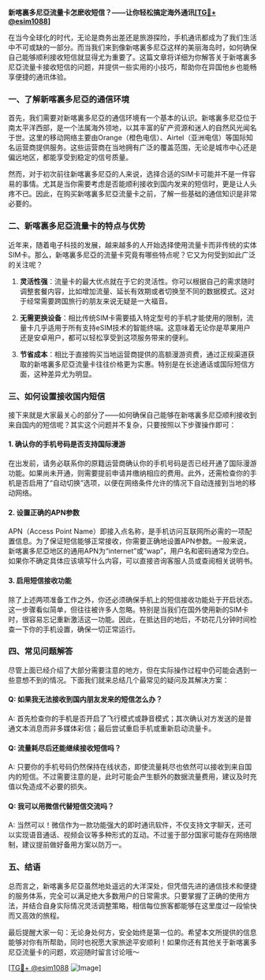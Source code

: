 **新喀裏多尼亞流量卡怎麽收短信？——让你轻松搞定海外通讯[[TG💪+ @esim1088](https://t.me/s/esim1088)]**

在当今全球化的时代，无论是商务出差还是旅游探险，手机通讯都成为了我们生活中不可或缺的一部分。而当我们来到像新喀裏多尼亞这样的美丽海岛时，如何确保自己能够顺利接收短信就显得尤为重要了。这篇文章将详细为你解答关于新喀裏多尼亞流量卡接收短信的问题，并提供一些实用的小技巧，帮助你在异国他乡也能畅享便捷的通讯体验。

### 一、了解新喀裏多尼亞的通信环境

首先，我们需要对新喀裏多尼亞的通信环境有一个基本的认识。新喀裏多尼亞位于南太平洋西部，是一个法属海外领地，以其丰富的矿产资源和迷人的自然风光闻名于世。这里的移动网络主要由Orange（橙色电信）、Airtel（亚洲电信）等国际知名运营商提供服务。这些运营商在当地拥有广泛的覆盖范围，无论是城市中心还是偏远地区，都能享受到稳定的信号质量。

然而，对于初次前往新喀裏多尼亞的人来说，选择合适的SIM卡可能并不是一件容易的事情。尤其是当你需要考虑是否能顺利接收到国内发来的短信时，更是让人头疼不已。因此，在购买新喀裏多尼亞流量卡之前，了解一些基础的通信知识是非常必要的。

### 二、新喀裏多尼亞流量卡的特点与优势

近年来，随着电子科技的发展，越来越多的人开始选择使用流量卡而非传统的实体SIM卡。那么，新喀裏多尼亞的流量卡究竟有哪些特点呢？它又为何受到如此广泛的关注呢？

1. **灵活性强**：流量卡的最大优点就在于它的灵活性。你可以根据自己的需求随时调整套餐内容，比如增加流量、延长有效期或者切换至不同的数据模式。这对于经常需要跨国旅行的朋友来说无疑是一大福音。
   
2. **无需更换设备**：相比传统SIM卡需要插入特定型号的手机才能使用的限制，流量卡几乎适用于所有支持eSIM技术的智能终端。这意味着无论你是苹果用户还是安卓用户，都可以轻松享受到这项服务带来的便利。

3. **节省成本**：相比于直接购买当地运营商提供的高额漫游资费，通过正规渠道获取的新喀裏多尼亞流量卡往往价格更为实惠。特别是在长途通话或国际短信方面，这种差异尤为明显。

### 三、如何设置接收国内短信

接下来就是大家最关心的部分了——如何确保自己能够在新喀裏多尼亞顺利接收到来自国内的短信呢？其实这个问题并不复杂，只要按照以下步骤操作即可：

#### 1. 确认你的手机号码是否支持国际漫游
在出发前，请务必联系你的原籍运营商确认你的手机号码是否已经开通了国际漫游功能。如果尚未开通，则需要提前申请并缴纳相应的费用。此外，还需检查你的手机是否启用了“自动切换”选项，以便在网络条件允许的情况下自动连接到当地的移动网络。

#### 2. 设置正确的APN参数
APN（Access Point Name）即接入点名称，是手机访问互联网所必需的一项配置信息。为了保证短信能够正常接收，你需要正确地设置APN参数。一般来说，新喀裏多尼亞地区的通用APN为“internet”或“wap”，用户名和密码通常为空白。如果你不确定具体应该填写什么内容，可以直接咨询客服人员或查阅相关说明书。

#### 3. 启用短信接收功能
除了上述两项准备工作之外，你还必须确保手机上的短信接收功能处于开启状态。这一步骤看似简单，但往往被许多人忽略。特别是当我们在国外使用新的SIM卡时，很容易忘记重新激活这一功能。因此，在抵达目的地后，不妨花几分钟时间检查一下你的手机设置，确保一切正常运行。

### 四、常见问题解答

尽管上面已经介绍了大部分需要注意的地方，但在实际操作过程中仍可能会遇到一些意想不到的情况。下面我们就来总结几个最常见的疑问及其解决方案：

#### Q: 如果我无法接收到国内朋友发来的短信怎么办？
A: 首先检查你的手机是否开启了飞行模式或静音模式；其次确认对方发送的是普通文本消息而非多媒体彩信；最后尝试重启手机或重新启动流量卡。

#### Q: 流量耗尽后还能继续接收短信吗？
A: 只要你的手机号码仍然保持在线状态，即使流量耗尽也依然可以接收到来自国内的短信。不过需要注意的是，此时可能会产生额外的数据流量费用，建议及时充值以免造成不必要的损失。

#### Q: 我可以用微信代替短信交流吗？
A: 当然可以！微信作为一款功能强大的即时通讯软件，不仅支持文字聊天，还可以实现语音通话、视频会议等多种形式的互动。不过鉴于部分国家可能存在网络限制，建议提前做好备用方案以防万一。

### 五、结语

总而言之，新喀裏多尼亞虽然地处遥远的大洋深处，但凭借先进的通信技术和便捷的服务体系，完全可以满足绝大多数用户的日常需求。只要掌握了正确的使用方法，并结合自身实际情况灵活调整策略，相信每位旅客都能够在这里度过一段愉快而又高效的旅程。

最后提醒大家一句：无论身处何方，安全始终是第一位的。希望本文所提供的信息能够对你有所帮助，同时也祝愿大家旅途平安顺利！如果你还有其他关于新喀裏多尼亞流量卡的问题，欢迎随时留言讨论哦～

[[TG💪+ @esim1088](https://t.me/s/esim1088) ![Image](https://i.postimg.cc/4NQfJmqS/Snipaste-2025-05-13-00-14-12.png)]